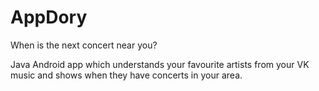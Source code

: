 # AppDory
When is the next concert near you?

Java Android app which understands your favourite artists from your VK music and shows when they have concerts in your area.
